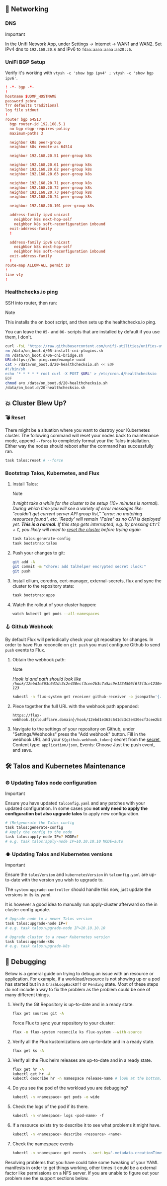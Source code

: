 ## 🛜 Networking

### DNS

> [!IMPORTANT]
> In the Unifi Network App, under Settings -> Internet -> WAN1 and WAN2. Set IPv4 dns to `192.168.20.6` and IPv6 to `fdaa:aaaa:aaaa:aa20::6`.

### UniFi BGP Setup

Verify it's working with `vtysh -c 'show bgp ipv4' ; vtysh -c 'show bgp ipv6'`.

```conf
! -*- bgp -*-
!
hostname $UDMP_HOSTNAME
password zebra
frr defaults traditional
log file stdout
!
router bgp 64513
  bgp router-id 192.168.5.1
  no bgp ebgp-requires-policy
  maximum-paths 3

  neighbor k8s peer-group
  neighbor k8s remote-as 64514

  neighbor 192.168.20.51 peer-group k8s

  neighbor 192.168.20.61 peer-group k8s
  neighbor 192.168.20.62 peer-group k8s
  neighbor 192.168.20.63 peer-group k8s

  neighbor 192.168.20.71 peer-group k8s
  neighbor 192.168.20.72 peer-group k8s
  neighbor 192.168.20.73 peer-group k8s
  neighbor 192.168.20.74 peer-group k8s

  neighbor 192.168.20.101 peer-group k8s

  address-family ipv4 unicast
    neighbor k8s next-hop-self
    neighbor k8s soft-reconfiguration inbound
  exit-address-family
  !

  address-family ipv6 unicast
    neighbor k8s next-hop-self
    neighbor k8s soft-reconfiguration inbound
  exit-address-family
  !
route-map ALLOW-ALL permit 10
!
line vty
!
```

### Healthchecks.io ping

SSH into router, then run:

>[!NOTE]
> This installs the on boot script, and then sets up the healthchecks.io ping.
>
> You can leave the `05-` and `06-` scripts that are installed by default if you use them, I don't.

```sh
curl -fsL "https://raw.githubusercontent.com/unifi-utilities/unifios-utilities/HEAD/on-boot-script-2.x/remote_install.sh" | /bin/bash
rm /data/on_boot.d/05-install-cni-plugins.sh
rm /data/on_boot.d/06-cni-bridge.sh
URL=https://hc-ping.com/example-uuid
cat > /data/on_boot.d/20-healthchecksio.sh << EOF
#!/bin/sh
echo '* * * * * root curl -X POST $URL' > /etc/cron.d/healthchecksio
EOF
chmod a+x /data/on_boot.d/20-healthchecksio.sh
/data/on_boot.d/20-healthchecksio.sh
```

## 💥 Cluster Blew Up?

### 💣 Reset

There might be a situation where you want to destroy your Kubernetes cluster. The following command will reset your nodes back to maintenance mode, append `--force` to completely format your the Talos installation. Either way the nodes should reboot after the command has successfully ran.

```sh
task talos:reset # --force
```

### Bootstrap Talos, Kubernetes, and Flux

1. Install Talos:

    >[!NOTE]
     _It might take a while for the cluster to be setup (10+ minutes is normal). During which time you will see a variety of error messages like: "couldn't get current server API group list," "error: no matching resources found", etc. 'Ready' will remain "False" as no CNI is deployed yet. **This is a normal.** If this step gets interrupted, e.g. by pressing <kbd>Ctrl</kbd> + <kbd>C</kbd>, you likely will need to [reset the cluster](#-reset) before trying again_

    ```sh
    task talos:generate-config
    task bootstrap:talos
    ```

2. Push your changes to git:

    ```sh
    git add -A
    git commit -m "chore: add talhelper encrypted secret :lock:"
    git push
    ```

3. Install cilium, coredns, cert-manager, external-secrets, flux and sync the cluster to the repository state:

    ```sh
    task bootstrap:apps
    ```

5. Watch the rollout of your cluster happen:

    ```sh
    watch kubectl get pods --all-namespaces
    ```

### 🪝 Github Webhook

By default Flux will periodically check your git repository for changes. In order to have Flux reconcile on `git push` you must configure Github to send `push` events to Flux.

1. Obtain the webhook path:

    > [!NOTE]
    _Hook id and path should look like `/hook/12ebd1e363c641dc3c2e430ecf3cee2b3c7a5ac9e1234506f6f5f3ce1230e123`_

    ```sh
    kubectl -n flux-system get receiver github-receiver -o jsonpath='{.status.webhookPath}'
    ```

2. Piece together the full URL with the webhook path appended:

    ```text
    https://flux-webhook.${cloudflare.domain}/hook/12ebd1e363c641dc3c2e430ecf3cee2b3c7a5ac9e1234506f6f5f3ce1230e123
    ```

3. Navigate to the settings of your repository on Github, under "Settings/Webhooks" press the "Add webhook" button. Fill in the webhook URL and your `${github.webhook_token}` secret from the [secret](kubernetes/apps/flux-system/flux-operator/instance/github/webhooks/secret.sops.yaml), Content type: `application/json`, Events: Choose Just the push event, and save.

## 🛠️ Talos and Kubernetes Maintenance

### ⚙️ Updating Talos node configuration

> [!IMPORTANT]
> Ensure you have updated `talconfig.yaml` and any patches with your updated configuration. In some cases you **not only need to apply the configuration but also upgrade talos** to apply new configuration.

```sh
# (Re)generate the Talos config
task talos:generate-config
# Apply the config to the node
task talos:apply-node IP=? MODE=?
# e.g. task talos:apply-node IP=10.10.10.10 MODE=auto
```

### ⬆️ Updating Talos and Kubernetes versions

> [!IMPORTANT]
> Ensure the `talosVersion` and `kubernetesVersion` in `talconfig.yaml` are up-to-date with the version you wish to upgrade to.

The `system-upgrade-controller` should handle this now, just update the versions in its ks.yaml.

It is however a good idea to manually run apply-cluster afterward so the in cluster config update.

```sh
# Upgrade node to a newer Talos version
task talos:upgrade-node IP=?
# e.g. task talos:upgrade-node IP=10.10.10.10
```

```sh
# Upgrade cluster to a newer Kubernetes version
task talos:upgrade-k8s
# e.g. task talos:upgrade-k8s
```

## 🐛 Debugging

Below is a general guide on trying to debug an issue with an resource or application. For example, if a workload/resource is not showing up or a pod has started but in a `CrashLoopBackOff` or `Pending` state. Most of these steps do not include a way to fix the problem as the problem could be one of many different things.

1. Verify the Git Repository is up-to-date and in a ready state.

    ```sh
    flux get sources git -A
    ```

    Force Flux to sync your repository to your cluster:

    ```sh
    flux -n flux-system reconcile ks flux-system --with-source
    ```

2. Verify all the Flux kustomizations are up-to-date and in a ready state.

    ```sh
    flux get ks -A
    ```

3. Verify all the Flux helm releases are up-to-date and in a ready state.

    ```sh
    flux get hr -A
    kubectl get hr -A
    kubectl describe hr -n namespace release-name # look at the bottom, for the recent helm logs
    ```

4. Do you see the pod of the workload you are debugging?

    ```sh
    kubectl -n <namespace> get pods -o wide
    ```

5. Check the logs of the pod if its there.

    ```sh
    kubectl -n <namespace> logs <pod-name> -f
    ```

6. If a resource exists try to describe it to see what problems it might have.

    ```sh
    kubectl -n <namespace> describe <resource> <name>
    ```

7. Check the namespace events

    ```sh
    kubectl -n <namespace> get events --sort-by='.metadata.creationTimestamp'
    ```

Resolving problems that you have could take some tweaking of your YAML manifests in order to get things working, other times it could be a external factor like permissions on a NFS server. If you are unable to figure out your problem see the support sections below.
